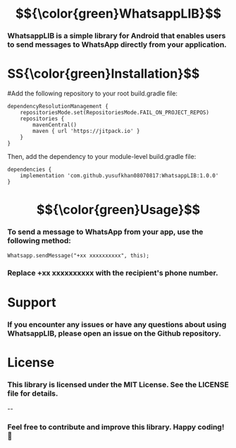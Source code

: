 #  $${\color{green}WhatsappLIB}$$ 
### WhatsappLIB is a simple library for Android that enables users to send messages to WhatsApp directly from your application.
# SS{\color{green}Installation}$$
#Add the following repository to your root build.gradle file:
```
dependencyResolutionManagement {
    repositoriesMode.set(RepositoriesMode.FAIL_ON_PROJECT_REPOS)
    repositories {
        mavenCentral()
        maven { url 'https://jitpack.io' }
    }
}
```
Then, add the dependency to your module-level build.gradle file:
```
dependencies {
    implementation 'com.github.yusufkhan08070817:WhatsappLIB:1.0.0'
}
```
# $${\color{green}Usage}$$
### To send a message to WhatsApp from your app, use the following method:

```
Whatsapp.sendMessage("+xx xxxxxxxxxx", this);
```
### Replace +xx xxxxxxxxxx with the recipient's phone number.
# Support
### If you encounter any issues or have any questions about using WhatsappLIB, please open an issue on the Github repository.

# License
### This library is licensed under the MIT License. See the LICENSE file for details.
--
### Feel free to contribute and improve this library. Happy coding! 🚀
